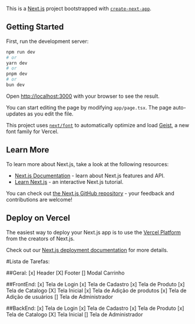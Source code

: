 This is a [Next.js](https://nextjs.org) project bootstrapped with [`create-next-app`](https://nextjs.org/docs/app/api-reference/cli/create-next-app).

## Getting Started

First, run the development server:

```bash
npm run dev
# or
yarn dev
# or
pnpm dev
# or
bun dev
```

Open [http://localhost:3000](http://localhost:3000) with your browser to see the result.

You can start editing the page by modifying `app/page.tsx`. The page auto-updates as you edit the file.

This project uses [`next/font`](https://nextjs.org/docs/app/building-your-application/optimizing/fonts) to automatically optimize and load [Geist](https://vercel.com/font), a new font family for Vercel.

## Learn More

To learn more about Next.js, take a look at the following resources:

- [Next.js Documentation](https://nextjs.org/docs) - learn about Next.js features and API.
- [Learn Next.js](https://nextjs.org/learn) - an interactive Next.js tutorial.

You can check out [the Next.js GitHub repository](https://github.com/vercel/next.js) - your feedback and contributions are welcome!

## Deploy on Vercel

The easiest way to deploy your Next.js app is to use the [Vercel Platform](https://vercel.com/new?utm_medium=default-template&filter=next.js&utm_source=create-next-app&utm_campaign=create-next-app-readme) from the creators of Next.js.

Check out our [Next.js deployment documentation](https://nextjs.org/docs/app/building-your-application/deploying) for more details.

#Lista de Tarefas:

##Geral:
[x] Header
[X] Footer
[] Modal Carrinho

##FrontEnd:
[x] Tela de Login
[x] Tela de Cadastro
[x] Tela de Produto
[x] Tela de Catalogo
[X] Tela Inicial
[x] Tela de Adição de produtos
[x] Tela de Adição de usuários
[] Tela de Administrador

##BackEnd:
[x] Tela de Login
[x] Tela de Cadastro
[x] Tela de Produto
[x] Tela de Catalogo
[X] Tela Inicial
[] Tela de Administrador